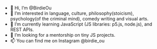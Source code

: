 - 👋 Hi, I’m @BirdieOu
- 👀 I’m interested in language, culture, philosophy(stoicism), psychology(of the criminal mind), comedy writing and visual arts.
- 🌱 I’m currently learning JavaScript (JS libraries: p5.js, node.js), and REST APIs. 
- 💞️ I’m looking for a mentorship on tiny JS projects.
- 📫 You can find me on Instagram @birdie_ou

